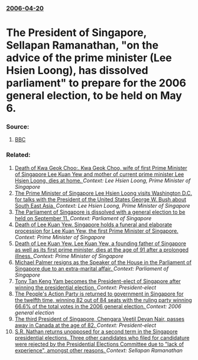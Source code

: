 ### [2006-04-20](/news/2006/04/20/index.md)

#  The President of Singapore, Sellapan Ramanathan, "on the advice of the prime minister (Lee Hsien Loong), has dissolved parliament" to prepare for the 2006 general election, to be held on May 6. 




### Source:

1. [BBC](http://news.bbc.co.uk/1/hi/world/asia-pacific/4925476.stm)

### Related:

1. [Death of Kwa Geok Choo:. Kwa Geok Choo, wife of first Prime Minister of Singapore Lee Kuan Yew and mother of current prime minister Lee Hsien Loong, dies at home. ](/news/2010/10/2/death-of-kwa-geok-choo-kwa-geok-choo-wife-of-first-prime-minister-of-singapore-lee-kuan-yew-and-mother-of-current-prime-minister-lee-hsie.md) _Context: Lee Hsien Loong, Prime Minister of Singapore_
2. [ The Prime Minister of Singapore Lee Hsien Loong visits Washington D.C. for talks with the President of the United States George W. Bush about South East Asia. ](/news/2007/05/4/the-prime-minister-of-singapore-lee-hsien-loong-visits-washington-d-c-for-talks-with-the-president-of-the-united-states-george-w-bush-abo.md) _Context: Lee Hsien Loong, Prime Minister of Singapore_
3. [The Parliament of Singapore is dissolved with a general election to be held on September 11. ](/news/2015/08/25/the-parliament-of-singapore-is-dissolved-with-a-general-election-to-be-held-on-september-11.md) _Context: Parliament of Singapore_
4. [Death of Lee Kuan Yew. Singapore holds a funeral and elaborate procession for Lee Kuan Yew, the first Prime Minister of Singapore. ](/news/2015/03/29/death-of-lee-kuan-yew-singapore-holds-a-funeral-and-elaborate-procession-for-lee-kuan-yew-the-first-prime-minister-of-singapore.md) _Context: Prime Minister of Singapore_
5. [Death of Lee Kuan Yew. Lee Kuan Yew, a founding father of Singapore as well as its first prime minister, dies at the age of 91 after a prolonged illness. ](/news/2015/03/23/death-of-lee-kuan-yew-lee-kuan-yew-a-founding-father-of-singapore-as-well-as-its-first-prime-minister-dies-at-the-age-of-91-after-a-prolo.md) _Context: Prime Minister of Singapore_
6. [Michael Palmer resigns as the Speaker of the House in the Parliament of Singapore due to an extra-marital affair. ](/news/2012/12/12/michael-palmer-resigns-as-the-speaker-of-the-house-in-the-parliament-of-singapore-due-to-an-extra-marital-affair.md) _Context: Parliament of Singapore_
7. [Tony Tan Keng Yam becomes the President-elect of Singapore after winning the presidential election. ](/news/2011/08/28/tony-tan-keng-yam-becomes-the-president-elect-of-singapore-after-winning-the-presidential-election.md) _Context: President-elect_
8. [ The People's Action Party is returned to government in Singapore for the twelfth time, winning 82 out of 84 seats with the ruling party winning 66.6% of the total votes in the 2006 general election. ](/news/2006/05/6/the-people-s-action-party-is-returned-to-government-in-singapore-for-the-twelfth-time-winning-82-out-of-84-seats-with-the-ruling-party-win.md) _Context: 2006 general election_
9. [ The third President of Singapore, Chengara Veetil Devan Nair, passes away in Canada at the age of 82. ](/news/2005/12/7/the-third-president-of-singapore-chengara-veetil-devan-nair-passes-away-in-canada-at-the-age-of-82.md) _Context: President-elect_
10. [ S.R. Nathan returns unopposed for a second term in the Singapore presidential elections. Three other candidates who filed for candidature were rejected by the Presidential Elections Committee due to "lack of experience", amongst other reasons. ](/news/2005/08/17/s-r-nathan-returns-unopposed-for-a-second-term-in-the-singapore-presidential-elections-three-other-candidates-who-filed-for-candidature-w.md) _Context: Sellapan Ramanathan_
